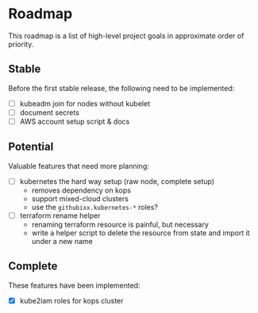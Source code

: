 # Roadmap

This roadmap is a list of high-level project goals in approximate order of priority.

## Stable

Before the first stable release, the following need to be implemented:

- [ ] kubeadm join for nodes without kubelet
- [ ] document secrets
- [ ] AWS account setup script & docs

## Potential

Valuable features that need more planning:

- [ ] kubernetes the hard way setup (raw node, complete setup)
  - removes dependency on kops
  - support mixed-cloud clusters
  - use the `githubixx.kubernetes-*` roles?
- [ ] terraform rename helper
  - renaming terraform resource is painful, but necessary
  - write a helper script to delete the resource from state and import it under a new name

## Complete

These features have been implemented:

- [x] kube2iam roles for kops cluster
